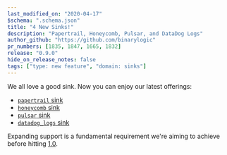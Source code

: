 ```yaml
---
last_modified_on: "2020-04-17"
$schema: ".schema.json"
title: "4 New Sinks!"
description: "Papertrail, Honeycomb, Pulsar, and DataDog Logs"
author_github: "https://github.com/binarylogic"
pr_numbers: [1835, 1847, 1665, 1832]
release: "0.9.0"
hide_on_release_notes: false
tags: ["type: new feature", "domain: sinks"]
---
```


We all love a good sink. Now you can enjoy our latest offerings:

- [`papertrail` sink][docs.sinks.papertrail]
- [`honeycomb` sink][docs.sinks.honeycomb]
- [`pulsar` sink][docs.sinks.pulsar]
- [`datadog_logs` sink][docs.sinks.datadog_logs]

Expanding support is a fundamental requirement we're aiming to achieve before
hitting [1.0][urls.vector_roadmap].

[docs.sinks.datadog_logs]: /docs/reference/sinks/datadog_logs/
[docs.sinks.honeycomb]: /docs/reference/sinks/honeycomb/
[docs.sinks.papertrail]: /docs/reference/sinks/papertrail/
[docs.sinks.pulsar]: /docs/reference/sinks/pulsar/
[urls.vector_roadmap]: https://github.com/timberio/vector/milestones?direction=asc&sort=due_date&state=open
